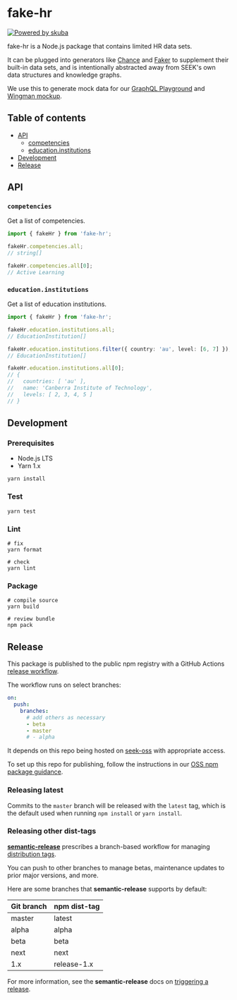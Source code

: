 # fake-hr

[![Powered by skuba](https://img.shields.io/badge/🤿%20skuba-powered-009DC4)](https://github.com/seek-oss/skuba)

fake-hr is a Node.js package that contains limited HR data sets.

It can be plugged into generators like [Chance] and [Faker] to supplement their built-in data sets,
and is intentionally abstracted away from SEEK's own data structures and knowledge graphs.

We use this to generate mock data for our [GraphQL Playground] and [Wingman mockup].

[chance]: https://chancejs.com/
[faker]: https://github.com/marak/Faker.js/
[graphql playground]: https://developer.seek.com/graphql/playground
[wingman mockup]: https://seek-oss.github.io/wingman/

## Table of contents

- [API](#api)
  - [competencies](#competencies)
  - [education.institutions](#educationinstitutions)
- [Development](#development)
- [Release](#release)

## API

### `competencies`

Get a list of competencies.

```typescript
import { fakeHr } from 'fake-hr';

fakeHr.competencies.all;
// string[]

fakeHr.competencies.all[0];
// Active Learning
```

### `education.institutions`

Get a list of education institutions.

```typescript
import { fakeHr } from 'fake-hr';

fakeHr.education.institutions.all;
// EducationInstitution[]

fakeHr.education.institutions.filter({ country: 'au', level: [6, 7] });
// EducationInstitution[]

fakeHr.education.institutions.all[0];
// {
//   countries: [ 'au' ],
//   name: 'Canberra Institute of Technology',
//   levels: [ 2, 3, 4, 5 ]
// }
```

## Development

### Prerequisites

- Node.js LTS
- Yarn 1.x

```shell
yarn install
```

### Test

```shell
yarn test
```

### Lint

```shell
# fix
yarn format

# check
yarn lint
```

### Package

```shell
# compile source
yarn build

# review bundle
npm pack
```

## Release

This package is published to the public npm registry with a GitHub Actions [release workflow].

The workflow runs on select branches:

```yaml
on:
  push:
    branches:
      # add others as necessary
      - beta
      - master
      # - alpha
```

It depends on this repo being hosted on [seek-oss] with appropriate access.

To set up this repo for publishing, follow the instructions in our [OSS npm package guidance].

### Releasing latest

Commits to the `master` branch will be released with the `latest` tag,
which is the default used when running `npm install` or `yarn install`.

### Releasing other dist-tags

**[semantic-release]** prescribes a branch-based workflow for managing [distribution tags].

You can push to other branches to manage betas, maintenance updates to prior major versions, and more.

Here are some branches that **semantic-release** supports by default:

| Git branch | npm dist-tag |
| :--------- | :----------- |
| master     | latest       |
| alpha      | alpha        |
| beta       | beta         |
| next       | next         |
| 1.x        | release-1.x  |

For more information, see the **semantic-release** docs on [triggering a release].

[distribution tags]: https://docs.npmjs.com/adding-dist-tags-to-packages
[oss npm package guidance]: https://github.com/SEEK-Jobs/seek-oss-ci/blob/master/NPM_PACKAGES.md#access-to-publish-to-npm
[release workflow]: .github/workflows/release.yml
[seek-oss]: https://github.com/seek-oss
[seek's open source rfc]: https://rfc.skinfra.xyz/RFC016-Open-Source.html
[semantic-release]: https://github.com/semantic-release/semantic-release
[triggering a release]: https://github.com/semantic-release/semantic-release/#triggering-a-release
